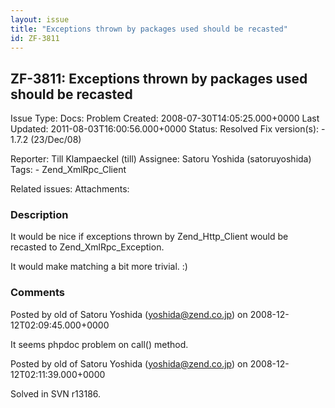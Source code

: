 ```yaml
---
layout: issue
title: "Exceptions thrown by packages used should be recasted"
id: ZF-3811
---
```


ZF-3811: Exceptions thrown by packages used should be recasted
--------------------------------------------------------------

 Issue Type: Docs: Problem Created: 2008-07-30T14:05:25.000+0000 Last Updated: 2011-08-03T16:00:56.000+0000 Status: Resolved Fix version(s): - 1.7.2 (23/Dec/08)
 
 Reporter:  Till Klampaeckel (till)  Assignee:  Satoru Yoshida (satoruyoshida)  Tags: - Zend\_XmlRpc\_Client
 
 Related issues: 
 Attachments: 
### Description

It would be nice if exceptions thrown by Zend\_Http\_Client would be recasted to Zend\_XmlRpc\_Exception.

It would make matching a bit more trivial. :)

 

 

### Comments

Posted by old of Satoru Yoshida (yoshida@zend.co.jp) on 2008-12-12T02:09:45.000+0000

It seems phpdoc problem on call() method.

 

 

Posted by old of Satoru Yoshida (yoshida@zend.co.jp) on 2008-12-12T02:11:39.000+0000

Solved in SVN r13186.

 

 